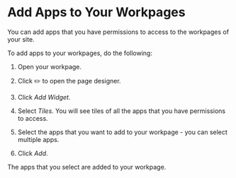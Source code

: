 <!-- loioe7c9cef4f4144058b91789068dd1342f -->

<link rel="stylesheet" type="text/css" href="css/sap-icons.css"/>

# Add Apps to Your Workpages

You can add apps that you have permissions to access to the workpages of your site.

To add apps to your workpages, do the following:

1.  Open your workpage.

2.  Click :pencil2: to open the page designer.

3.  Click *Add Widget*.

4.  Select *Tiles*. You will see tiles of all the apps that you have permissions to access.

5.  Select the apps that you want to add to your workpage - you can select multiple apps.

6.  Click *Add*.

The apps that you select are added to your workpage.

